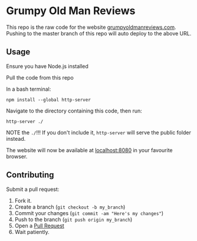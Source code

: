 Grumpy Old Man Reviews
=============

This repo is the raw code for the website [grumpyoldmanreviews.com](https://grumpyoldmanreviews.com). Pushing to the master branch of this repo will auto deploy to the above URL.

Usage
-----

Ensure you have Node.js installed

Pull the code from this repo

In a bash terminal:
```
npm install --global http-server
```
Navigate to the directory containing this code, then run:
```
http-server ./
```
NOTE the `./`!!! If you don't include it, `http-server` will serve the public folder instead.

The website will now be available at [localhost:8080](http://localhost:8080) in your favourite browser.

Contributing
------------

Submit a pull request:
1. Fork it.
2. Create a branch (`git checkout -b my_branch`)
3. Commit your changes (`git commit -am "Here's my changes"`)
4. Push to the branch (`git push origin my_branch`)
5. Open a [Pull Request](http://github.com/DorkyP/grumpyoldmanreviews/pulls)
6. Wait patiently.